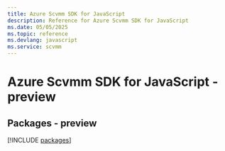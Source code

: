 ```yaml
---
title: Azure Scvmm SDK for JavaScript
description: Reference for Azure Scvmm SDK for JavaScript
ms.date: 05/05/2025
ms.topic: reference
ms.devlang: javascript
ms.service: scvmm
---
```

# Azure Scvmm SDK for JavaScript - preview
## Packages - preview
[!INCLUDE [packages](scvmm-index.md)]